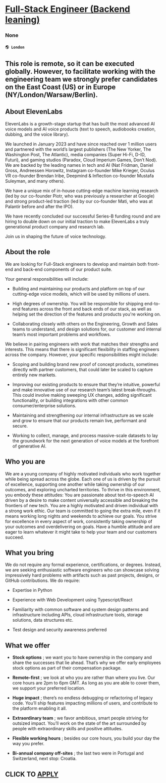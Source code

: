 # [Full-Stack Engineer (Backend leaning)](https://www.remotewlb.com/apply/full-stack-engineer-backend-leaning-113060)  
### None  
#### `🌎 London`  

## **This role is remote, so it can be executed globally. However, to facilitate working with the engineering team we strongly prefer candidates on the East Coast (US) or in Europe (NY/London/Warsaw/Berlin).**

##  **About ElevenLabs**

ElevenLabs is a growth-stage startup that has built the most advanced AI voice models and AI voice products (text to speech, audiobooks creation, dubbing, and the voice library).

We launched in January 2023 and have since reached over 1 million users and partnered with the world’s largest publishers (The New Yorker, The Washington Post, The Atlantic), media companies (Super Hi-Fi, D-ID, Futuri), and gaming studios (Paradox, Cloud Imperium Games, Don’t Nod). We are backed by the leading names in tech and AI (Nat Fridman, Daniel Gross, Andreessen Horowitz, Instagram co-founder Mike Krieger, Oculus VR co-founder Brendan Iribe, Deepmind & Inflection co-founder Mustafa Suleyman, and many others).

We have a unique mix of in-house cutting-edge machine learning research (led by our co-founder Piotr, who was previously a researcher at Google) and strong product-led traction (led by our co-founder Mati, who was at Palantir before and after the IPO).

We have recently concluded our successful Series-B funding round and are hiring to double down on our initial traction to make ElevenLabs a truly generational product company and research lab.

Join us in shaping the future of voice technology.

##  **About the role**

We are looking for Full-Stack engineers to develop and maintain both front-end and back-end components of our product suite.

Your general responsibilities will include:

  * Building and maintaining our products and platform on top of our cutting-edge voice models, which will be used by millions of users.

  * High degrees of ownership. You will be responsible for shipping end-to-end features across the front and back ends of our stack, as well as helping set the direction of the features and products you're working on.

  * Collaborating closely with others on the Engineering, Growth and Sales teams to understand, and design solutions for, our customer and internal team’s most important problems and workflows.

We believe in pairing engineers with work that matches their strengths and interests. This means that there is significant flexibility in staffing engineers across the company. However, your specific responsibilities might include:

  * Scoping and building brand new proof of concept products, sometimes directly with partner customers, that could later be scaled to capture entirely new markets.

  * Improving our existing products to ensure that they’re intuitive, powerful and make innovative use of our research team’s latest break-throughs. This could involve making sweeping UX changes, adding significant functionality, or building integrations with other common consumer/enterprise solutions.

  * Maintaining and strengthening our internal infrastructure as we scale and grow to ensure that our products remain live, performant and secure.

  * Working to collect, manage, and process massive-scale datasets to lay the groundwork for the next generation of voice models at the forefront of generative AI.

##  **Who you are**

We are a young company of highly motivated individuals who work together while being spread across the globe. Each one of us is driven by the pursuit of excellence, supporting one another while taking ownership of our outcomes, and exploring uncharted territories. To thrive in this environment, you embody these attitudes: You are passionate about text-to-speech AI driven by a desire to make content universally accessible and breaking the frontiers of new tech. You are a highly motivated and driven individual with a strong work ethic. Our team is committed to going the extra mile, even if it means working long nights and weekends to achieve our goals. You strive for excellence in every aspect of work, consistently taking ownership of your outcomes and overdelivering on goals. Have a humble attitude and are eager to learn whatever it might take to help your team and our customers succeed.

##  **What you bring**

We do not require any formal experience, certifications, or degrees. Instead, we are seeking enthusiastic software engineers who can showcase solving impressively hard problems with artifacts such as past projects, designs, or GitHub contributions. We do require:

  * Expertise in Python

  * Experience with Web Development using Typescript/React

  * Familiarity with common software and system design patterns and infrastructure including APIs, cloud infrastructure tools, storage solutions, data structures etc.

  * Test design and security awareness preferred

##  **What we offer**

  *  **Stock options** ; we want you to have ownership in the company and share the successes that lie ahead. That’s why we offer early employees stock options as part of their compensation package.

  *  **Remote-first** ; we look at who you are rather than where you live. Our core hours are 2pm to 6pm GMT. As long as you are able to cover them, we support your preferred location.

  *  **Huge impact** ; there’s no endless debugging or refactoring of legacy code. You’ll ship features impacting millions of users, and contribute to the platform enabling it all.

  *  **Extraordinary team** ; we favor ambitious, smart people striving for outsized impact. You’ll work on the state of the art surrounded by people with extraordinary skills and positive attitudes.

  *  **Flexible working hours** ; besides our core hours, you build your day the way you prefer.

  *  **Bi-annual company off-sites** ; the last two were in Portugal and Switzerland, next stop: Croatia.

  
## CLICK TO [APPLY](https://www.remotewlb.com/apply/full-stack-engineer-backend-leaning-113060)

